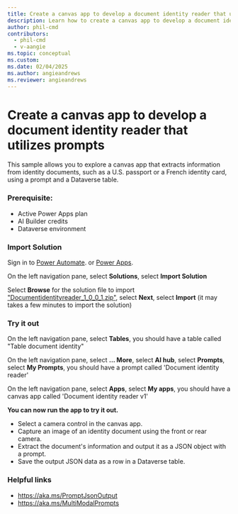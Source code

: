 ```yaml
---
title: Create a canvas app to develop a document identity reader that utilizes prompts
description: Learn how to create a canvas app to develop a document identity reader that utilizes prompts.
author: phil-cmd
contributors:
  - phil-cmd
  - v-aangie
ms.topic: conceptual
ms.custom:
ms.date: 02/04/2025
ms.author: angieandrews
ms.reviewer: angieandrews
---
```


# Create a canvas app to develop a document identity reader that utilizes prompts

This sample allows you to explore a canvas app that extracts information from identity documents, such as a U.S. passport or a French identity card, using a prompt and a Dataverse table.

### Prerequisite: 

- Active Power Apps plan
- AI Builder credits
- Dataverse environment

### Import Solution 

Sign in to [Power Automate](https://make.powerautomate.com/). or [Power Apps](https://make.powerapps.com/).

On the left navigation pane, select **Solutions**, select **Import Solution**

Select **Browse** for the solution file to import ["Documentidentityreader_1_0_0_1.zip"](https://go.microsoft.com/fwlink/?linkid=2301870), select **Next**, select **Import**
(it may takes a few minutes to import the solution)

### Try it out

On the left navigation pane, select **Tables**, you should have a table called "Table document identity"

On the left navigation pane, select **... More**, select **AI hub**, select **Prompts**, select **My Prompts**, you should have a prompt called 'Document identity reader'

On the left navigation pane, select **Apps**, select **My apps**, you should have a canvas app called 'Document identity reader v1'


**You can now run the app to try it out.**

- Select a camera control in the canvas app.
- Capture an image of an identity document using the front or rear camera.
- Extract the document's information and output it as a JSON object with a prompt.
- Save the output JSON data as a row in a Dataverse table.


### Helpful links

- https://aka.ms/PromptJsonOutput
- https://aka.ms/MultiModalPrompts


